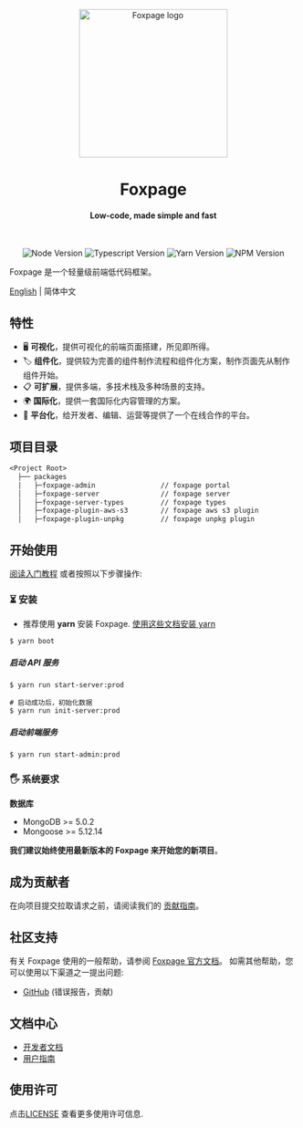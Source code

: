 <p align="center">
  <!-- <a href="https://console.foxfamily.io/page/#"> -->
    <img src="https://www.foxpage.io/logo.jpg" width="260px" alt="Foxpage logo" />
  <!-- </a> -->
</p>
<h1 align="center">Foxpage</h1>
<h4 align="center">Low-code, made simple and fast</h4>
<!-- <p align="center"><a href="https://console.foxfamily.io/page/#/">在线体验</a></p> -->
<br />

<p align="center">
  <img src="https://img.shields.io/badge/node-%3E%3D14.15.1-brightgreen" alt="Node Version" />
  <img src="https://img.shields.io/badge/typescript-%3E%3D4.3.0-brightgreen" alt="Typescript Version" />
  <img src="https://img.shields.io/badge/yarn-1.22.5-blue" alt="Yarn Version" />
  <img src="https://img.shields.io/badge/npm-%3E%3D6.14.x-blue" alt="NPM Version" />
</p>

Foxpage 是一个轻量级前端低代码框架。

[English](./README.md) | 简体中文

## 特性

- 🖥️ **可视化**，提供可视化的前端页面搭建，所见即所得。
- 🏷️ **组件化**，提供较为完善的组件制作流程和组件化方案，制作页面先从制作组件开始。
- 📋 **可扩展**，提供多端，多技术栈及多种场景的支持。
- 🌍 **国际化**，提供一套国际化内容管理的方案。
- 📡 **平台化**，给开发者、编辑、运营等提供了一个在线合作的平台。

## 项目目录

```txt
<Project Root>
  ├── packages
  |   ├─foxpage-admin                // foxpage portal
  │   ├─foxpage-server               // foxpage server
  │   ├─foxpage-server-types         // foxpage types
  │   ├─foxpage-plugin-aws-s3        // foxpage aws s3 plugin
  │   ├─foxpage-plugin-unpkg         // foxpage unpkg plugin
```

## 开始使用

<a href="https://console.foxfamily.io/#/guide" target="_blank">阅读入门教程</a> 或者按照以下步骤操作:

### ⏳ 安装

- 推荐使用 **yarn** 安装 Foxpage. [使用这些文档安装 yarn](https://yarnpkg.com/lang/en/docs/install/)

```shell
$ yarn boot
```

##### 启动 API 服务

```shell
$ yarn run start-server:prod

# 启动成功后，初始化数据
$ yarn run init-server:prod

```

##### 启动前端服务

```shell
$ yarn run start-admin:prod
```

### 🖐 系统要求

**数据库**

- MongoDB >= 5.0.2
- Mongoose >= 5.12.14

**我们建议始终使用最新版本的 Foxpage 来开始您的新项目**。

## 成为贡献者

在向项目提交拉取请求之前，请阅读我们的 [贡献指南](https://console.foxfamily.io/#/guide/contribute)。

## 社区支持

有关 Foxpage 使用的一般帮助，请参阅 [Foxpage 官方文档](https://console.foxfamily.io/)。 如需其他帮助，您可以使用以下渠道之一提出问题:

- [GitHub](https://github.com/foxpage/foxpage) (错误报告，贡献)

## 文档中心

- [开发者文档](https://console.foxfamily.io/#/developer)
- [用户指南](https://console.foxfamily.io/#/course)

<!-- ## 在线体验

通过访问带有示例数据的 [Foxpage 项目](https://console.foxfamily.io/page/#/)，了解系统。 -->

## 使用许可

点击[LICENSE](./LICENSE) 查看更多使用许可信息.
